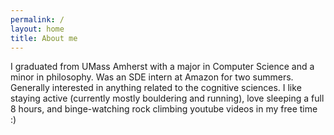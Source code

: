 ```yaml
---
permalink: /
layout: home
title: About me
---
```


I graduated from UMass Amherst with a major in Computer Science and a minor in philosophy. Was an SDE intern at Amazon for two summers. Generally interested in anything related to the cognitive sciences. I like staying active (currently mostly bouldering and running), love sleeping a full 8 hours, and binge-watching rock climbing youtube videos in my free time :) 
